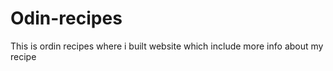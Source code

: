 # Odin-recipes


This is ordin recipes where i built website which include more info about 
my recipe